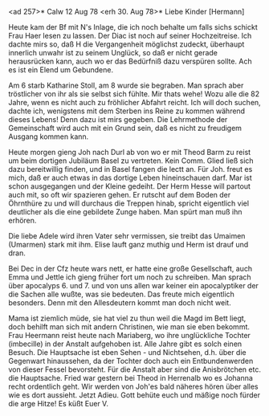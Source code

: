 <ad 257>* Calw 12 Aug 78
 <erh 30. Aug 78>*
Liebe Kinder [Hermann]

Heute kam der Bf mit N's Inlage, die ich noch behalte um falls sichs schickt Frau Haer lesen zu lassen. Der Diac ist noch auf seiner Hochzeitreise. Ich dachte mirs so, daß H die Vergangenheit möglichst zudeckt, überhaupt innerlich unwahr ist zu seinem Unglück, so daß er nicht gerade herausrücken kann, auch wo er das Bedürfniß dazu verspüren sollte. Ach es ist ein Elend um Gebundene.

Am 6 starb Katharine Stoll, am 8 wurde sie begraben. Man sprach aber tröstlicher von ihr als sie selbst sich fühlte. Mir thats wehe! Wozu alle die 82 Jahre, wenn es nicht auch zu fröhlicher Abfahrt reicht. Ich will doch suchen, dachte ich, wenigstens mit dem Sterben ins Reine zu kommen während dieses Lebens! Denn dazu ist mirs gegeben. Die Lehrmethode der Gemeinschaft wird auch mit ein Grund sein, daß es nicht zu freudigem Ausgang kommen kann.

Heute morgen gieng Joh nach Durl ab von wo er mit Theod Barm zu reist um beim dortigen Jubiläum Basel zu vertreten. Kein Comm. Glied ließ sich dazu bereitwillig finden, und in Basel fangen die lectt an. Für Joh. freut es mich, daß er auch etwas in das dortige Leben hineinschauen darf. 
Mar ist schon ausgegangen und der Kleine gedeiht. Der Herm Hesse will partout auch mit, so oft wir spazieren gehen. Er rutscht auf dem Boden der Öhrnthüre zu und will durchaus die Treppen hinab, spricht eigentlich viel deutlicher als die eine gebildete Zunge haben. Man spürt man muß ihn erhören.

Die liebe Adele wird ihren Vater sehr vermissen, sie treibt das Umaimen (Umarmen) stark mit ihm. Elise lauft ganz muthig und Herm ist drauf und dran.

Bei Dec in der Cfz heute wars nett, er hatte eine große Gesellschaft, auch Emma und Jettle ich gieng früher fort um noch zu schreiben. Man sprach über apocalyps 6. und 7. und von uns allen war keiner ein apocalyptiker der die Sachen alle wußte, was sie bedeuten. Das freute mich eigentlich besonders. Denn mit den Allesdeutern kommt man doch nicht weit.

Mama ist ziemlich müde, sie hat viel zu thun weil die Magd im Bett liegt, doch behilft man sich mit andern Christinen, wie man sie eben bekommt. Frau Heermann reist heute nach Mariaberg, wo ihre unglückliche Tochter (imbecille) in der Anstalt aufgehoben ist. Alle Jahre gibt es solch einen Besuch. Die Hauptsache ist eben Sehen - und Nichtsehen, d.h. über die Gegenwart hinaussehen, da der Tochter doch auch ein Entbundenwerden von dieser Fessel bevorsteht. Für die Anstalt aber sind die Anisbrötchen etc. die Hauptsache. 
Fried war gestern bei Theod in Herrenalb wo es Johanna recht ordentlich geht. Wir werden von Joh'es bald näheres hören über alles wie es dort aussieht. Jetzt Adieu. Gott behüte euch und mäßige noch fürder die arge Hitze!  Es küßt Euer V.
